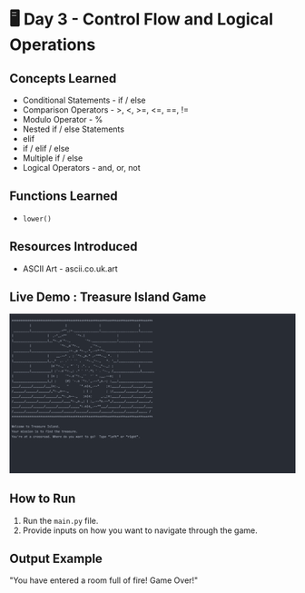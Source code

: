# 🖥️ Day 3 - Control Flow and Logical Operations

## Concepts Learned
- Conditional Statements - if / else
- Comparison Operators - >, <, >=, <=, ==, != 
- Modulo Operator - %
- Nested if / else Statements
- elif
- if / elif / else 
- Multiple if / else
- Logical Operators - and, or, not

## Functions Learned
- `lower()` 

## Resources Introduced
- ASCII Art - ascii.co.uk.art

## Live Demo : Treasure Island Game 
![Treasure Island Game Demo](../assets/day03-treasure-island-game.gif)

## How to Run
1.  Run the `main.py` file.
2.  Provide inputs on how you want to navigate through the game.

## Output Example
"You have entered a room full of fire!  Game Over!"
